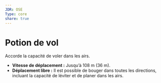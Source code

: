 ```yaml
---
JDR: OSE
Type: core
share: true
---
```

# Potion de vol

Accorde la capacité de voler dans les airs.

- **Vitesse de déplacement :** Jusqu’à 108 m (36 m).
- **Déplacement libre :** Il est possible de bouger dans toutes les directions, incluant la capacité de léviter et de planer dans les airs.